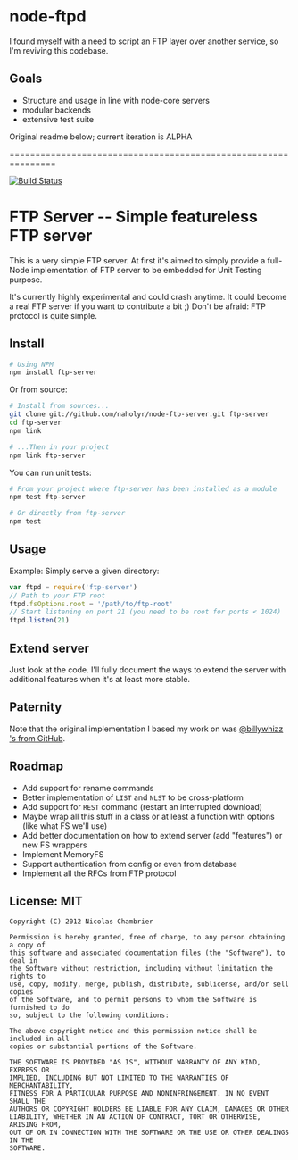# node-ftpd
I found myself with a need to script an FTP layer over another service, so I'm reviving this codebase.

## Goals

* Structure and usage in line with node-core servers
* modular backends
* extensive test suite


Original readme below; current iteration is ALPHA


===============================================================


[![Build Status](https://secure.travis-ci.org/naholyr/node-ftp-server.png)](http://travis-ci.org/naholyr/node-ftp-server)

# FTP Server -- Simple featureless FTP server

This is a very simple FTP server. At first it's aimed to simply provide a full-Node implementation of FTP server to be embedded for Unit Testing purpose.

It's currently highly experimental and could crash anytime. It could become a real FTP server if you want to contribute a bit ;) Don't be afraid: FTP protocol is quite simple.

## Install

```bash
# Using NPM
npm install ftp-server
```

Or from source:

```bash
# Install from sources...
git clone git://github.com/naholyr/node-ftp-server.git ftp-server
cd ftp-server
npm link

# ...Then in your project
npm link ftp-server
```

You can run unit tests:

```bash
# From your project where ftp-server has been installed as a module
npm test ftp-server

# Or directly from ftp-server
npm test
```

## Usage

Example: Simply serve a given directory:

```javascript
var ftpd = require('ftp-server')
// Path to your FTP root
ftpd.fsOptions.root = '/path/to/ftp-root'
// Start listening on port 21 (you need to be root for ports < 1024)
ftpd.listen(21)
```

## Extend server

Just look at the code. I'll fully document the ways to extend the server with additional features when it's at least more stable.

## Paternity

Note that the original implementation I based my work on was [@billywhizz 's from GitHub](https://github.com/billywhizz/nodeftpd).

## Roadmap

 * Add support for rename commands
 * Better implementation of `LIST` and `NLST` to be cross-platform
 * Add support for `REST` command (restart an interrupted download)
 * Maybe wrap all this stuff in a class or at least a function with options (like what FS we'll use)
 * Add better documentation on how to extend server (add "features") or new FS wrappers
 * Implement MemoryFS
 * Support authentication from config or even from database
 * Implement all the RFCs from FTP protocol

## License: MIT

```
Copyright (C) 2012 Nicolas Chambrier

Permission is hereby granted, free of charge, to any person obtaining a copy of
this software and associated documentation files (the "Software"), to deal in
the Software without restriction, including without limitation the rights to
use, copy, modify, merge, publish, distribute, sublicense, and/or sell copies
of the Software, and to permit persons to whom the Software is furnished to do
so, subject to the following conditions:

The above copyright notice and this permission notice shall be included in all
copies or substantial portions of the Software.

THE SOFTWARE IS PROVIDED "AS IS", WITHOUT WARRANTY OF ANY KIND, EXPRESS OR
IMPLIED, INCLUDING BUT NOT LIMITED TO THE WARRANTIES OF MERCHANTABILITY,
FITNESS FOR A PARTICULAR PURPOSE AND NONINFRINGEMENT. IN NO EVENT SHALL THE
AUTHORS OR COPYRIGHT HOLDERS BE LIABLE FOR ANY CLAIM, DAMAGES OR OTHER
LIABILITY, WHETHER IN AN ACTION OF CONTRACT, TORT OR OTHERWISE, ARISING FROM,
OUT OF OR IN CONNECTION WITH THE SOFTWARE OR THE USE OR OTHER DEALINGS IN THE
SOFTWARE.
```
